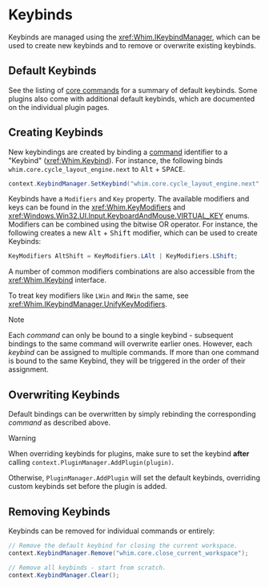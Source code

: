 # Keybinds

Keybinds are managed using the <xref:Whim.IKeybindManager>, which can be used to create new keybinds and to remove or overwrite existing keybinds.

## Default Keybinds

See the listing of [core commands](commands.md#core-commands) for a summary of default keybinds. Some plugins also come with additional default keybinds, which are documented on the individual plugin pages.

## Creating Keybinds

New keybindings are created by binding a [command](commands.md) identifier to a "Keybind" (<xref:Whim.Keybind>). For instance, the following binds `whim.core.cycle_layout_engine.next` to <kbd>Alt</kbd> + <kbd>SPACE</kbd>.

```csharp
context.KeybindManager.SetKeybind("whim.core.cycle_layout_engine.next", new Keybind(KeyModifiers.LAlt, VIRTUAL_KEY.VK_SPACE));
```

Keybinds have a `Modifiers` and `Key` property. The available modifiers and keys can be found in the <xref:Whim.KeyModifiers> and <xref:Windows.Win32.UI.Input.KeyboardAndMouse.VIRTUAL_KEY> enums. Modifiers can be combined using the bitwise OR operator. For instance, the following creates a new <kbd>Alt</kbd> + <kbd>Shift</kbd> modifier, which can be used to create Keybinds:

```csharp
KeyModifiers AltShift = KeyModifiers.LAlt | KeyModifiers.LShift;
```

A number of common modifiers combinations are also accessible from the <xref:Whim.IKeybind> interface.

To treat key modifiers like `LWin` and `RWin` the same, see <xref:Whim.IKeybindManager.UnifyKeyModifiers>.

> [!NOTE]
> Each _command_ can only be bound to a single keybind - subsequent bindings to the same command will overwrite earlier ones. However, each _keybind_ can be assigned to multiple commands. If more than one command is bound to the same Keybind, they will be triggered in the order of their assignment.

## Overwriting Keybinds

Default bindings can be overwritten by simply rebinding the corresponding _command_ as described above.

> [!WARNING]
> When overriding keybinds for plugins, make sure to set the keybind **after** calling `context.PluginManager.AddPlugin(plugin)`.
>
> Otherwise, `PluginManager.AddPlugin` will set the default keybinds, overriding custom keybinds set before the plugin is added.

## Removing Keybinds

Keybinds can be removed for individual commands or entirely:

```csharp
// Remove the default keybind for closing the current workspace.
context.KeybindManager.Remove("whim.core.close_current_workspace");

// Remove all keybinds - start from scratch.
context.KeybindManager.Clear();
```
